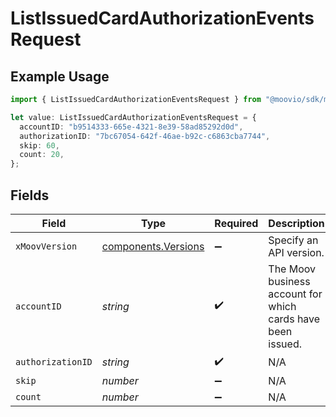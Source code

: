 # ListIssuedCardAuthorizationEventsRequest

## Example Usage

```typescript
import { ListIssuedCardAuthorizationEventsRequest } from "@moovio/sdk/models/operations";

let value: ListIssuedCardAuthorizationEventsRequest = {
  accountID: "b9514333-665e-4321-8e39-58ad85292d0d",
  authorizationID: "7bc67054-642f-46ae-b92c-c6863cba7744",
  skip: 60,
  count: 20,
};
```

## Fields

| Field                                                       | Type                                                        | Required                                                    | Description                                                 | Example                                                     |
| ----------------------------------------------------------- | ----------------------------------------------------------- | ----------------------------------------------------------- | ----------------------------------------------------------- | ----------------------------------------------------------- |
| `xMoovVersion`                                              | [components.Versions](../../models/components/versions.md)  | :heavy_minus_sign:                                          | Specify an API version.                                     |                                                             |
| `accountID`                                                 | *string*                                                    | :heavy_check_mark:                                          | The Moov business account for which cards have been issued. |                                                             |
| `authorizationID`                                           | *string*                                                    | :heavy_check_mark:                                          | N/A                                                         |                                                             |
| `skip`                                                      | *number*                                                    | :heavy_minus_sign:                                          | N/A                                                         | 60                                                          |
| `count`                                                     | *number*                                                    | :heavy_minus_sign:                                          | N/A                                                         | 20                                                          |